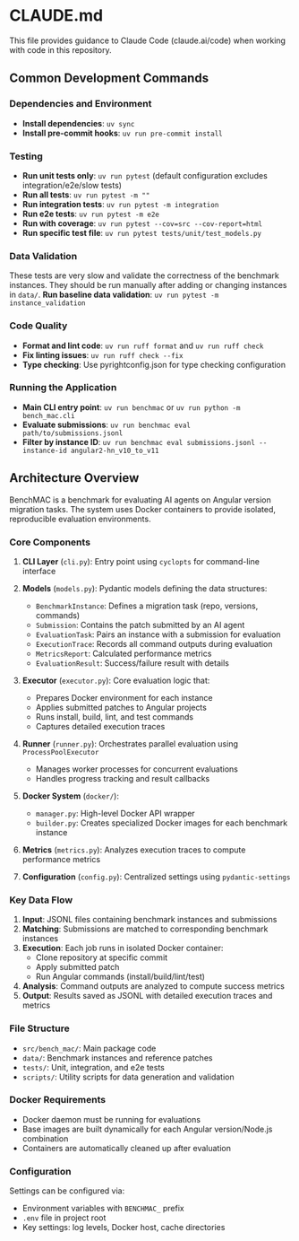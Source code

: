 # CLAUDE.md

This file provides guidance to Claude Code (claude.ai/code) when working with code in this repository.

## Common Development Commands

### Dependencies and Environment
- **Install dependencies**: `uv sync`
- **Install pre-commit hooks**: `uv run pre-commit install`

### Testing
- **Run unit tests only**: `uv run pytest` (default configuration excludes integration/e2e/slow tests)
- **Run all tests**: `uv run pytest -m ""`
- **Run integration tests**: `uv run pytest -m integration`
- **Run e2e tests**: `uv run pytest -m e2e`
- **Run with coverage**: `uv run pytest --cov=src --cov-report=html`
- **Run specific test file**: `uv run pytest tests/unit/test_models.py`

### Data Validation
These tests are very slow and validate the correctness of the benchmark instances.
They should be run manually after adding or changing instances in `data/`.
**Run baseline data validation**: `uv run pytest -m instance_validation`



### Code Quality
- **Format and lint code**: `uv run ruff format` and `uv run ruff check`
- **Fix linting issues**: `uv run ruff check --fix`
- **Type checking**: Use pyrightconfig.json for type checking configuration

### Running the Application
- **Main CLI entry point**: `uv run benchmac` or `uv run python -m bench_mac.cli`
- **Evaluate submissions**: `uv run benchmac eval path/to/submissions.jsonl`
- **Filter by instance ID**: `uv run benchmac eval submissions.jsonl --instance-id angular2-hn_v10_to_v11`

## Architecture Overview

BenchMAC is a benchmark for evaluating AI agents on Angular version migration tasks. The system uses Docker containers to provide isolated, reproducible evaluation environments.

### Core Components

1. **CLI Layer** (`cli.py`): Entry point using `cyclopts` for command-line interface
2. **Models** (`models.py`): Pydantic models defining the data structures:
   - `BenchmarkInstance`: Defines a migration task (repo, versions, commands)
   - `Submission`: Contains the patch submitted by an AI agent
   - `EvaluationTask`: Pairs an instance with a submission for evaluation
   - `ExecutionTrace`: Records all command outputs during evaluation
   - `MetricsReport`: Calculated performance metrics
   - `EvaluationResult`: Success/failure result with details

3. **Executor** (`executor.py`): Core evaluation logic that:
   - Prepares Docker environment for each instance
   - Applies submitted patches to Angular projects
   - Runs install, build, lint, and test commands
   - Captures detailed execution traces

4. **Runner** (`runner.py`): Orchestrates parallel evaluation using `ProcessPoolExecutor`
   - Manages worker processes for concurrent evaluations
   - Handles progress tracking and result callbacks

5. **Docker System** (`docker/`):
   - `manager.py`: High-level Docker API wrapper
   - `builder.py`: Creates specialized Docker images for each benchmark instance

6. **Metrics** (`metrics.py`): Analyzes execution traces to compute performance metrics
7. **Configuration** (`config.py`): Centralized settings using `pydantic-settings`

### Key Data Flow

1. **Input**: JSONL files containing benchmark instances and submissions
2. **Matching**: Submissions are matched to corresponding benchmark instances
3. **Execution**: Each job runs in isolated Docker container:
   - Clone repository at specific commit
   - Apply submitted patch
   - Run Angular commands (install/build/lint/test)
4. **Analysis**: Command outputs are analyzed to compute success metrics
5. **Output**: Results saved as JSONL with detailed execution traces and metrics

### File Structure
- `src/bench_mac/`: Main package code
- `data/`: Benchmark instances and reference patches
- `tests/`: Unit, integration, and e2e tests
- `scripts/`: Utility scripts for data generation and validation

### Docker Requirements
- Docker daemon must be running for evaluations
- Base images are built dynamically for each Angular version/Node.js combination
- Containers are automatically cleaned up after evaluation

### Configuration
Settings can be configured via:
- Environment variables with `BENCHMAC_` prefix
- `.env` file in project root
- Key settings: log levels, Docker host, cache directories